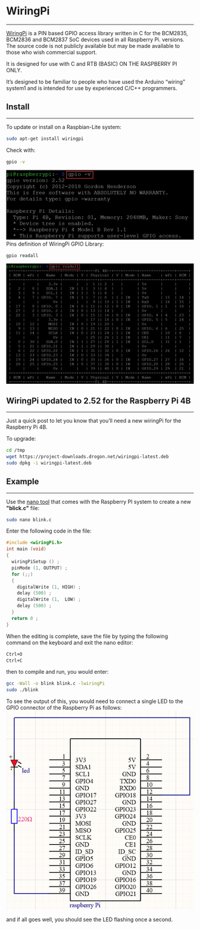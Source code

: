 # WiringPi      
----------
[WiringPi](http://wiringpi.com/) is a PIN based GPIO access library written in C for the BCM2835, BCM2836 and BCM2837 SoC devices used in all Raspberry Pi. versions. The source code is not publicly available but may be made available to those who wish commercial support.  

It is designed for use with C and RTB (BASIC) ON THE RASPBERRY PI ONLY.  

It’s designed to be familiar to people who have used the Arduino “wiring” system1 and is intended for use by experienced C/C++ programmers.  

## Install      
----------
To update or install on a Raspbian-Lite system:  
```bash
sudo apt-get install wiringpi
```

Check with:
```bash
gpio -v
```
![Img](../../_static/raspberry/wiringpi/1img.png)  
Pins definition of WiringPi GPIO Library:  

```bash
gpio readall
```
![Img](../../_static/raspberry/wiringpi/2img.png)  

## WiringPi updated to 2.52 for the Raspberry Pi 4B       
---------------------------------------------------
Just a quick post to let you know that you’ll need a new wiringPi for the Raspberry Pi 4B.  

To upgrade:  
```bash
cd /tmp
wget https://project-downloads.drogon.net/wiringpi-latest.deb
sudo dpkg -i wiringpi-latest.deb
```

## Example          
----------
Use the [nano tool](https://www.nano-editor.org) that comes with the Raspberry PI system to create a new **"blick.c"** file:     
```bash
sudo nano blink.c
```
Enter the following code in the file:  
```c
#include <wiringPi.h>
int main (void)
{
  wiringPiSetup () ;
  pinMode (1, OUTPUT) ;
  for (;;)
  {
    digitalWrite (1, HIGH) ; 
    delay (500) ;
    digitalWrite (1,  LOW) ; 
    delay (500) ;
  }
  return 0 ;
}
```
When the editing is complete, save the file by typing the following command on the keyboard and exit the nano editor:  
```bash
Ctrl+O
Ctrl+C
```

then to compile and run, you would enter:  
```bash
gcc -Wall -o blink blink.c -lwiringPi
sudo ./blink
```

To see the output of this, you would need to connect a single LED to the GPIO connector of the Raspberry Pi as follows:   
![Img](../../_static/raspberry/wiringpi/3img.png)

and if all goes well, you should see the LED flashing once a second.

